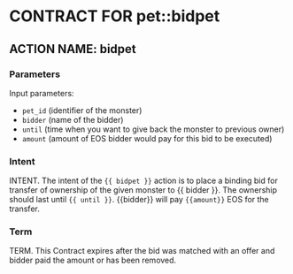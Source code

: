 # CONTRACT FOR pet::bidpet

## ACTION NAME: bidpet

### Parameters
Input parameters:

* `pet_id` (identifier of the monster)
* `bidder` (name of the bidder)
* `until` (time when you want to give back the monster to previous owner)
* `amount` (amount of EOS bidder would pay for this bid to be executed)
### Intent
INTENT. The intent of the `{{ bidpet }}` action is to place a binding bid for transfer of ownership of the given monster to {{ bidder }}. The ownership should last until `{{ until }}`. {{bidder}} will pay `{{amount}}` EOS for the transfer.


### Term
TERM. This Contract expires after the bid was matched with an offer and bidder paid the amount or has been removed.
